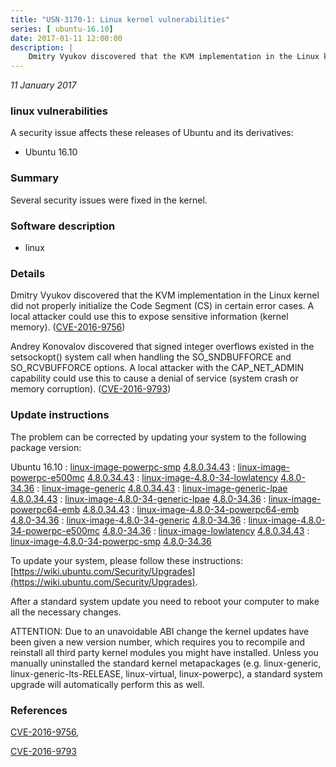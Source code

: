 ```yaml
---
title: "USN-3170-1: Linux kernel vulnerabilities"
series: [ ubuntu-16.10]
date: 2017-01-11 12:00:00
description: |
    Dmitry Vyukov discovered that the KVM implementation in the Linux kernel did not properly initialize the Code Segment (CS) in certain error cases. A local attacker could use this to expose sensitive information (kernel memory). ([CVE-2016-9756](http://people.ubuntu.com/~ubuntu-security/cve/CVE-2016-9756))
--- 
```

 
 

*11 January 2017*

### linux vulnerabilities

A security issue affects these releases of Ubuntu and its derivatives:

* Ubuntu 16.10

### Summary

Several security issues were fixed in the kernel. 

### Software description

* linux 

### Details

Dmitry Vyukov discovered that the KVM implementation in the Linux kernel did not properly initialize the Code Segment (CS) in certain error cases. A local attacker could use this to expose sensitive information (kernel memory). ([CVE-2016-9756](http://people.ubuntu.com/~ubuntu-security/cve/CVE-2016-9756))

Andrey Konovalov discovered that signed integer overflows existed in the setsockopt() system call when handling the SO_SNDBUFFORCE and SO_RCVBUFFORCE options. A local attacker with the CAP_NET_ADMIN capability could use this to cause a denial of service (system crash or memory corruption). ([CVE-2016-9793](http://people.ubuntu.com/~ubuntu-security/cve/CVE-2016-9793)) 

### Update instructions

The problem can be corrected by updating your system to the following package version:

Ubuntu 16.10
 : [linux-image-powerpc-smp](https://launchpad.net/ubuntu/+source/linux) <span> [4.8.0.34.43](https://launchpad.net/ubuntu/+source/linux/4.8.0-34.36) </span> 
 : [linux-image-powerpc-e500mc](https://launchpad.net/ubuntu/+source/linux) <span> [4.8.0.34.43](https://launchpad.net/ubuntu/+source/linux/4.8.0-34.36) </span> 
 : [linux-image-4.8.0-34-lowlatency](https://launchpad.net/ubuntu/+source/linux) <span> [4.8.0-34.36](https://launchpad.net/ubuntu/+source/linux/4.8.0-34.36) </span> 
 : [linux-image-generic](https://launchpad.net/ubuntu/+source/linux) <span> [4.8.0.34.43](https://launchpad.net/ubuntu/+source/linux/4.8.0-34.36) </span> 
 : [linux-image-generic-lpae](https://launchpad.net/ubuntu/+source/linux) <span> [4.8.0.34.43](https://launchpad.net/ubuntu/+source/linux/4.8.0-34.36) </span> 
 : [linux-image-4.8.0-34-generic-lpae](https://launchpad.net/ubuntu/+source/linux) <span> [4.8.0-34.36](https://launchpad.net/ubuntu/+source/linux/4.8.0-34.36) </span> 
 : [linux-image-powerpc64-emb](https://launchpad.net/ubuntu/+source/linux) <span> [4.8.0.34.43](https://launchpad.net/ubuntu/+source/linux/4.8.0-34.36) </span> 
 : [linux-image-4.8.0-34-powerpc64-emb](https://launchpad.net/ubuntu/+source/linux) <span> [4.8.0-34.36](https://launchpad.net/ubuntu/+source/linux/4.8.0-34.36) </span> 
 : [linux-image-4.8.0-34-generic](https://launchpad.net/ubuntu/+source/linux) <span> [4.8.0-34.36](https://launchpad.net/ubuntu/+source/linux/4.8.0-34.36) </span> 
 : [linux-image-4.8.0-34-powerpc-e500mc](https://launchpad.net/ubuntu/+source/linux) <span> [4.8.0-34.36](https://launchpad.net/ubuntu/+source/linux/4.8.0-34.36) </span> 
 : [linux-image-lowlatency](https://launchpad.net/ubuntu/+source/linux) <span> [4.8.0.34.43](https://launchpad.net/ubuntu/+source/linux/4.8.0-34.36) </span> 
 : [linux-image-4.8.0-34-powerpc-smp](https://launchpad.net/ubuntu/+source/linux) <span> [4.8.0-34.36](https://launchpad.net/ubuntu/+source/linux/4.8.0-34.36) </span> 

To update your system, please follow these instructions: [https://wiki.ubuntu.com/Security/Upgrades](https://wiki.ubuntu.com/Security/Upgrades).

After a standard system update you need to reboot your computer to make all the necessary changes.

ATTENTION: Due to an unavoidable ABI change the kernel updates have been given a new version number, which requires you to recompile and reinstall all third party kernel modules you might have installed. Unless you manually uninstalled the standard kernel metapackages (e.g. linux-generic, linux-generic-lts-RELEASE, linux-virtual, linux-powerpc), a standard system upgrade will automatically perform this as well. 

### References

 
 [CVE-2016-9756](http://people.ubuntu.com/~ubuntu-security/cve/CVE-2016-9756), 

 [CVE-2016-9793](http://people.ubuntu.com/~ubuntu-security/cve/CVE-2016-9793)
 

